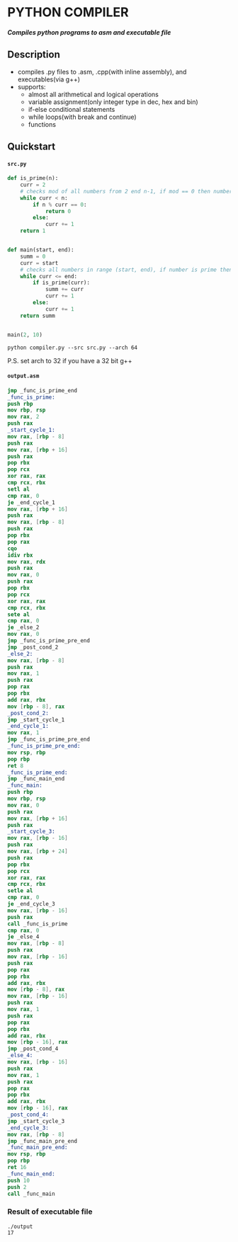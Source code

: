 # PYTHON COMPILER

##### Compiles python programs to asm and executable file

## Description

- compiles .py files to .asm, .cpp(with inline assembly), and executables(via g++)
- supports:
  - almost all arithmetical and logical operations
  - variable assignment(only integer type in dec, hex and bin)
  - if-else conditional statements
  - while loops(with break and continue)
  - functions 


## Quickstart

#### `src.py`
``` python
def is_prime(n):
    curr = 2
    # checks mod of all numbers from 2 end n-1, if mod == 0 then number is not prime
    while curr < n:
        if n % curr == 0:
            return 0
        else:
            curr += 1
    return 1


def main(start, end):
    summ = 0
    curr = start
    # checks all numbers in range (start, end), if number is prime then adds it's value to summ
    while curr <= end:
        if is_prime(curr):
            summ += curr
            curr += 1
        else:
            curr += 1
    return summ


main(2, 10)
```

``` shell script
python compiler.py --src src.py --arch 64
```
P.S. set arch to 32 if you have a 32 bit g++

#### `output.asm`
``` nasm
jmp _func_is_prime_end
_func_is_prime:
push rbp
mov rbp, rsp
mov rax, 2
push rax
_start_cycle_1:
mov rax, [rbp - 8]
push rax
mov rax, [rbp + 16]
push rax
pop rbx
pop rcx
xor rax, rax
cmp rcx, rbx
setl al
cmp rax, 0
je _end_cycle_1
mov rax, [rbp + 16]
push rax
mov rax, [rbp - 8]
push rax
pop rbx
pop rax
cqo
idiv rbx
mov rax, rdx
push rax
mov rax, 0
push rax
pop rbx
pop rcx
xor rax, rax
cmp rcx, rbx
sete al
cmp rax, 0
je _else_2
mov rax, 0
jmp _func_is_prime_pre_end
jmp _post_cond_2
_else_2:
mov rax, [rbp - 8]
push rax
mov rax, 1
push rax
pop rax
pop rbx
add rax, rbx
mov [rbp - 8], rax
_post_cond_2:
jmp _start_cycle_1
_end_cycle_1:
mov rax, 1
jmp _func_is_prime_pre_end
_func_is_prime_pre_end:
mov rsp, rbp
pop rbp
ret 8
_func_is_prime_end:
jmp _func_main_end
_func_main:
push rbp
mov rbp, rsp
mov rax, 0
push rax
mov rax, [rbp + 16]
push rax
_start_cycle_3:
mov rax, [rbp - 16]
push rax
mov rax, [rbp + 24]
push rax
pop rbx
pop rcx
xor rax, rax
cmp rcx, rbx
setle al
cmp rax, 0
je _end_cycle_3
mov rax, [rbp - 16]
push rax
call _func_is_prime
cmp rax, 0
je _else_4
mov rax, [rbp - 8]
push rax
mov rax, [rbp - 16]
push rax
pop rax
pop rbx
add rax, rbx
mov [rbp - 8], rax
mov rax, [rbp - 16]
push rax
mov rax, 1
push rax
pop rax
pop rbx
add rax, rbx
mov [rbp - 16], rax
jmp _post_cond_4
_else_4:
mov rax, [rbp - 16]
push rax
mov rax, 1
push rax
pop rax
pop rbx
add rax, rbx
mov [rbp - 16], rax
_post_cond_4:
jmp _start_cycle_3
_end_cycle_3:
mov rax, [rbp - 8]
jmp _func_main_pre_end
_func_main_pre_end:
mov rsp, rbp
pop rbp
ret 16
_func_main_end:
push 10
push 2
call _func_main
```

### Result of executable file
```shell script
./output
17
```
